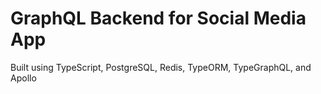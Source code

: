 # GraphQL Backend for Social Media App

Built using TypeScript, PostgreSQL, Redis, TypeORM, TypeGraphQL, and Apollo
